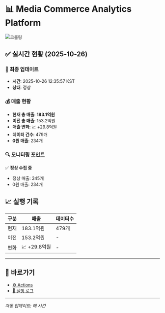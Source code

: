 # 📊 Media Commerce Analytics Platform

![크롤링](https://img.shields.io/badge/크롤링-정상-green)

## ✅ 실시간 현황 (2025-10-26)

### 📍 최종 업데이트
- **시간**: 2025-10-26 12:35:57 KST
- **상태**: 정상

### 💰 매출 현황
- **현재 총 매출**: **183.1억원**
- **이전 총 매출**: 153.2억원
- **매출 변화**: 📈 +29.8억원
- **데이터 건수**: 479개
- **0원 매출**: 234개

### 🔍 모니터링 포인트

✅ **정상 수집 중**
- 정상 매출: 245개
- 0원 매출: 234개


## 📈 실행 기록

| 구분 | 매출 | 데이터수 |
|------|------|----------|
| 현재 | 183.1억원 | 479개 |
| 이전 | 153.2억원 | - |
| 변화 | 📈 +29.8억원 | - |

---

## 🔗 바로가기

- [⚙️ Actions](../../actions)
- [📝 실행 로그](../../actions/workflows/daily_scraping.yml)

---

*자동 업데이트: 매 시간*
